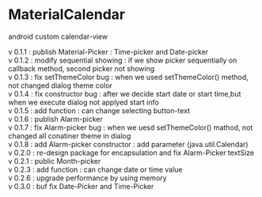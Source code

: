 # MaterialCalendar
android custom calendar-view

v 0.1.1 : publish Material-Picker : Time-picker and Date-picker<br />
v 0.1.2 : modify sequential showing : if we show picker sequentially on callback method, second picker not showing <br />
v 0.1.3 : fix setThemeColor bug : when we used setThemeColor() method, not changed dialog theme color<br />
v 0.1.4 : fix constructor bug : after we decide start date or start time,but when we execute dialog not applyed start info <br />
v 0.1.5 : add function : can change selecting button-text<br />
v 0.1.6 : publish Alarm-picker<br />
v 0.1.7 : fix Alarm-picker bug : when we uesd setThemeColor() mathod, not changed all conatiner theme in dialog <br />
v 0.1.8 : add Alarm-picker constructor : add parameter (java.util.Calendar) <br />
v 0.2.0 : re-design package for encapsulation and fix Alarm-Picker textSize <br />
v 0.2.1 : public Month-picker <br />
v 0.2.3 : add function : can change date or time value <br />
v 0.2.6 : upgrade performance by using memory <br />
v 0.3.0 : buf fix Date-Picker and Time-Picker
